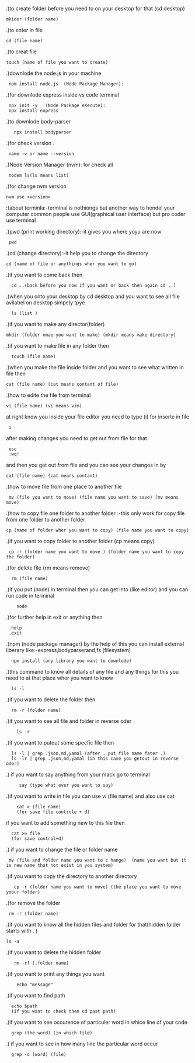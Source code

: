 .)to create folder before you need to on your desktop for that (cd desktop)

    mkider (folder name)
.)to enter in file
               
    cd (file name)
.)to creat file

    touch (name of file you want to create)

.)downlode the node.js in your machine

     npm install node.js  (Node Package Manager):

.)for downlode express inside vs code terminal

     npx init -y   (Node Package eXecute):
     npx install express

.)to downlode body-parser

       npx install bodyparser

.)for check version .
    
     name -v or name --version

.)Node Version Manager (nvm): for check all 

     nodem ls(ls means list)

.)for change nvm version

    nvm use <version>


:)about terminla:-terminal is nothiongs but another way to hendel your computer common people use GUI(graphical user interface) but pro coder use terminal

.)pwd (print working directory):-it gives you where yoyu are now

     pwd

.)cd (change directory):-it help you to change the directory

    cd (name of file or anythings wher you want to go)

.)if you want to come back then 

      cd ..(back before you now if you want or back then again cd ..)

.)when you onto your desktop by cd desktop and you want to see all file avilabel on desktop simpely tpye

      ls (list )

.)if you want to make any director(folder)

    mkdir (folder nmae you want to make) (mkdir means make directory)

.)if you want to make file in any folder then

      touch (file name)

.)when you make the file inside folder and you want to see what written in file then

    cat (file name) (cat means contant of file)

.)how to edite the file from terminal

    vi (file name) (vi means vim)
at right know you inside your file editor you need to type (i) for inserte in file

     i
after making changes you need to get out from file for that

     esc
     :wq!
and then you get out from file and you can see your changes in by

    cat (file name) (cat means contant)

.)how to move file from one place to another file

     mv (file you want to move) (file name you want to save) (mv means move)

.)how to copy file one folder to another folder :-this only work for copy file from one folder to another folder 

    cp (name of folder wher you want to copy) (file name you want to copy)


.)if you want to copy folder to another folder (cp means copy)

     cp -r (folder name you want to move ) (folder name you want to copy the folder)

.)for delete file (rm means remove)

      rm (file name)

.)if you put (node) in terminal then you can get into (like editor) and you can run code in terminal

        node

.)for further help in exit or anything then

     .help
     .exit

.)npm (node package manager) by the help of this you can install external liberary like:-express,bodyparserand,fs (filesystem)

      npm install (any library you want to downlode)

.)this command to know all details of any file and any things for this you need to at that place wher you want to know  

      ls -l


 .)if you want to delete the folder then

      rm -r (folder name)

 .)if you want to see all file and folder in reverse oder

        ls -r

.)if you want to putout some specfic file then

      ls -l | grep .json,md,yamal (after . put file name fater .)
      ls -lr | grep .json,md,yamal (in this case you getout in reverse oder)

.) if you want to say anything from your mack go to terminal

         say (type what ever you want to say)

.)if you want to write in file you can use vi (file name) and also use cat

        cat > (file name)
        (for save file controle + d)
if you want to add something new to this file then 

      cat >> file
      (for save control+d)

 .) if you want to change the file or folder name 

     mv (file and folder name you want to c hange)  (name you want but it is new name that not exist in you system)

 .)if you want to copy the directory to another directory

       cp -r (folder name you want to move) (the place you want to move yoour folder)

 .)for remove the folder 

     rm -r (folder name)

 .)if you want to know all the hidden files and folder for that(hidden folder starts with . )

    ls -a

 .)if you want to delete the hidden folder

       rm -rf (.folder name)

 .)if you want to print any things you want 
 
        echo "message"
     
        

.)if you want to find path 

      echo $path
      (if you want to check then cd past path)

 .)if you want to see occurence of particuler word in whice line of your code 

      grep (the word) (in which file)
      
.) if you want to see in how many line the particular word occur

      grep -c (word) (file)







    

